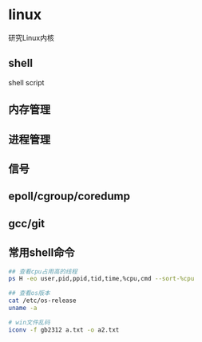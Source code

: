 # linux
研究Linux内核

## shell
shell script

## 内存管理

## 进程管理

## 信号

## epoll/cgroup/coredump

## gcc/git

## 常用shell命令
```sh
## 查看cpu占用高的线程
ps H -eo user,pid,ppid,tid,time,%cpu,cmd --sort-%cpu

## 查看os版本
cat /etc/os-release
uname -a

# win文件乱码
iconv -f gb2312 a.txt -o a2.txt
```